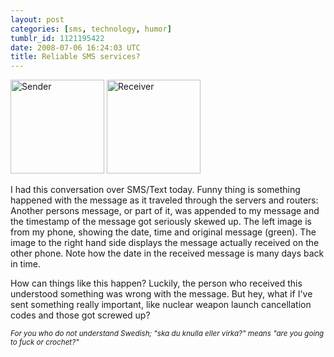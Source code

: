 ```yaml
---
layout: post
categories: [sms, technology, humor]
tumblr_id: 1121195422
date: 2008-07-06 16:24:03 UTC
title: Reliable SMS services?
---
```


<a href='/attachments/2008/07/2008-07-06_17-47-04.jpg'><img src="/attachments/2008/07/2008-07-06_17-47-04-150x150.jpg" alt="Sender" width="150" height="150" class="alignnone size-thumbnail wp-image-516" /></a> <a href='/attachments/2008/07/2008-07-06_17-21-32.jpg'><img src="/attachments/2008/07/2008-07-06_17-21-32-150x150.jpg" alt="Receiver" width="150" height="150" class="alignnone size-thumbnail wp-image-517" /></a>

I had this conversation over SMS/Text today. Funny thing is something happened with the message as it traveled through the servers and routers: Another persons message, or part of it, was appended to my message and the timestamp of the message got seriously skewed up. The left image is from my phone, showing the date, time and original message (green). The image to the right hand side displays the message actually received on the other phone. Note how the date in the received message is many days back in time.

How can things like this happen? Luckily, the person who received this understood something was wrong with the message. But hey, what if I've sent something really important, like nuclear weapon launch cancellation codes and those got screwed up?

<em><small>For you who do not understand Swedish; "ska du knulla eller virka?" means "are you going to fuck or crochet?"</small></em>
